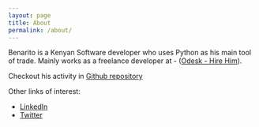 ```yaml
---
layout: page
title: About
permalink: /about/
---
```


Benarito is a Kenyan Software developer who uses Python as his main tool of trade.
Mainly works as a freelance developer at - ([Odesk - Hire Him](https://www.odesk.com/users/~01f0f31ef1a8764ae4)).

Checkout his activity in [Github repository](https://github.com/benarito)

Other links of interest:

* [LinkedIn](http://ke.linkedin.com/pub/benson-njogu/3a/a11/739)
* [Twitter](https://twitter.com/benson254)

